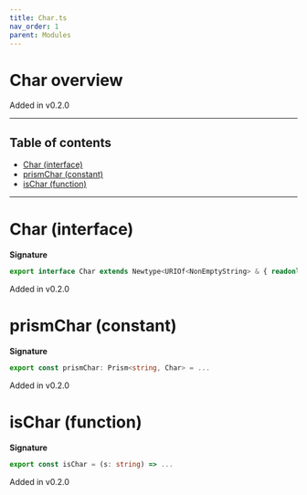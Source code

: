 ```yaml
---
title: Char.ts
nav_order: 1
parent: Modules
---
```


# Char overview

Added in v0.2.0

---

<h2 class="text-delta">Table of contents</h2>

- [Char (interface)](#char-interface)
- [prismChar (constant)](#prismchar-constant)
- [isChar (function)](#ischar-function)

---

# Char (interface)

**Signature**

```ts
export interface Char extends Newtype<URIOf<NonEmptyString> & { readonly Length: 1 }, string> {}
```

Added in v0.2.0

# prismChar (constant)

**Signature**

```ts
export const prismChar: Prism<string, Char> = ...
```

Added in v0.2.0

# isChar (function)

**Signature**

```ts
export const isChar = (s: string) => ...
```

Added in v0.2.0
